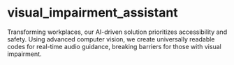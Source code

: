 # visual_impairment_assistant
Transforming workplaces, our AI-driven solution prioritizes accessibility and safety. Using advanced computer vision, we create universally readable codes for real-time audio guidance, breaking barriers for those with visual impairment.
